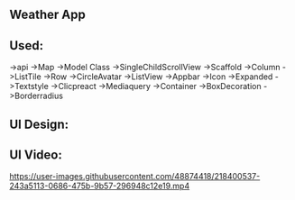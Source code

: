
## Weather App 

## Used:
->api
->Map
->Model Class 
->SingleChildScrollView
->Scaffold
->Column
->ListTile
->Row
->CircleAvatar
->ListView
->Appbar
->Icon
->Expanded
->Textstyle
->Clicpreact
->Mediaquery
->Container
->BoxDecoration
->Borderradius

## UI Design:

## UI Video:
https://user-images.githubusercontent.com/48874418/218400537-243a5113-0686-475b-9b57-296948c12e19.mp4







